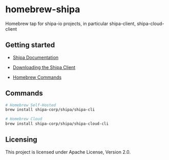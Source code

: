 # homebrew-shipa
Homebrew tap for shipa-io projects, in particular shipa-client, shipa-cloud-client

## Getting started

- [Shipa Documentation](https://learn.shipa.io/docs)

- [Downloading the Shipa Client](https://learn.shipa.io/docs/downloading-the-shipa-client)

- [Homebrew Commands](https://learn.shipa.io/docs/downloading-the-shipa-client#homebrew)

## Commands

```sh
# Homebrew Self-Hosted
brew install shipa-corp/shipa/shipa-cli

# Homebrew Cloud
brew install shipa-corp/shipa/shipa-cloud-cli
```

## Licensing

This project is licensed under Apache License, Version 2.0.